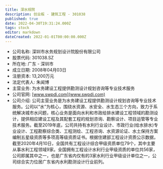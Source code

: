 ```yaml
---
title: 深水规院
description: 创业板 - 建筑工程 - 301038
published: true
date: 2022-04-30T19:31:24.000Z
tags: stock
editor: markdown
dateCreated: 2022-01-01T00:00:00.000Z
---
```


- 公司名称: 深圳市水务规划设计院股份有限公司
- 股票代码: 301038.SZ
- 所在地: 广东 - 深圳市
- 成立日期: 2008年04月03日
- 注册资本: 13,200万元
- 法定代表人: 朱闻博
- 主营业务: 为水务建设工程提供勘测设计规划咨询等专业技术服务
- 公司官网: [www.swpdi.com](www.swpdi.com)
- 公司介绍: 公司主营业务是为水务建设工程提供勘测设计规划咨询等专业技术服务。公司以“水”为核心，围绕水资源、水安全、水生态三个方向，致力于系统解决城市水问题，核心业务是面向水利和市政给排水建设工程领域的勘测设计，提供相应建设工程及其配套工程的规划咨询、勘察设计、项目运管等专业技术服务。截至2019年底，公司共持有水利行业设计、市政行业(给水排水)专业设计、工程勘察综合类、工程测绘、工程咨询、水资源论证、水土保持方案编制五星级资质等多项高等级资质证书。根据住建部工程设计资质公示数据，截至2020年4月10日，全国共有工程设计综合甲级资质单位79个，其中主要从事水利工程领域9家。全国拥有工程设计水利行业甲级资质的单位共56家，公司即属其中之一，也是广东省内仅有的3家水利行业甲级设计单位之一，公司综合实力位居广东省内水利勘测设计行业前列。



